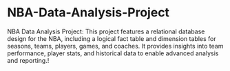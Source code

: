 # NBA-Data-Analysis-Project
NBA Data Analysis Project: This project features a relational database design for the NBA, including a logical fact table and dimension tables for seasons, teams, players, games, and coaches. It provides insights into team performance, player stats, and historical data to enable advanced analysis and reporting.!
